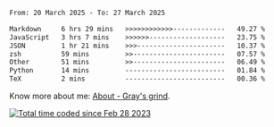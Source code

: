 <!--START_SECTION:waka-->

```txt
From: 20 March 2025 - To: 27 March 2025

Markdown     6 hrs 29 mins   >>>>>>>>>>>>-------------   49.27 %
JavaScript   3 hrs 7 mins    >>>>>>-------------------   23.75 %
JSON         1 hr 21 mins    >>>----------------------   10.37 %
zsh          59 mins         >>-----------------------   07.57 %
Other        51 mins         >>-----------------------   06.49 %
Python       14 mins         -------------------------   01.84 %
TeX          2 mins          -------------------------   00.36 %
```

<!--END_SECTION:waka-->

<!-- [![grayxu's github stats](https://github-readme-stats.vercel.app/api?username=grayxu&count_private=true&show_icons=true)](https://github.com/grayxu) -->

Know more about me: [About - Gray's grind](https://www.grayxu.cn/).
<p align="left">
  <a href="https://wakatime.com/@c69eb31e-43a1-463f-8968-c3449e386f57"><img src="https://wakatime.com/badge/user/c69eb31e-43a1-463f-8968-c3449e386f57.svg" title="Total time coded since Feb 28 2023" /></a>
</p>


